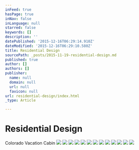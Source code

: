 ```yaml
---
inFeed: true
hasPage: true
inNav: false
inLanguage: null
starred: false
keywords: []
description: ''
datePublished: '2015-12-16T06:29:14.910Z'
dateModified: '2015-12-16T06:29:10.580Z'
title: Residential Design
sourcePath: _posts/2015-11-19-residential-design.md
published: true
author: []
authors: []
publisher:
  name: null
  domain: null
  url: null
  favicon: null
url: residential-design/index.html
_type: Article

---
```

# Residential Design

Colorado Vacation Cabin
![](https://the-grid-user-content.s3-us-west-2.amazonaws.com/59c77cbe-b99b-48b4-82f6-67d9ce0d7a0c.jpg)
![](https://the-grid-user-content.s3-us-west-2.amazonaws.com/2827a273-90f0-45dc-9e7c-a05285db4b00.png)
![](https://the-grid-user-content.s3-us-west-2.amazonaws.com/f46abb99-9ba1-4e88-9152-edf3a62567c7.png)
![](https://the-grid-user-content.s3-us-west-2.amazonaws.com/64951460-cf75-4132-bdf3-c3ebf569358b.png)
![](https://the-grid-user-content.s3-us-west-2.amazonaws.com/b775cbf3-fe07-4d36-986e-68d0ab438748.png)
![](https://the-grid-user-content.s3-us-west-2.amazonaws.com/8b4da938-910b-4b13-94c2-8a7d7547d7ee.png)
![](https://the-grid-user-content.s3-us-west-2.amazonaws.com/761c5620-9b4d-4174-9b11-521e266d75d5.png)
![](https://the-grid-user-content.s3-us-west-2.amazonaws.com/6828e518-7280-4a37-807a-f62092d87df6.png)
![](https://the-grid-user-content.s3-us-west-2.amazonaws.com/b8ca32b2-4c0f-4d35-b7ab-90790c957711.png)
![](https://the-grid-user-content.s3-us-west-2.amazonaws.com/06dd563e-670a-4c24-b6d7-46eb2fa147d9.jpg)
![](https://the-grid-user-content.s3-us-west-2.amazonaws.com/b32d7dd1-574e-47b1-8284-e65394ff7b8b.jpg)
![](https://the-grid-user-content.s3-us-west-2.amazonaws.com/1d550687-d69a-4064-add1-107ee713e7d6.png)
![](https://the-grid-user-content.s3-us-west-2.amazonaws.com/168ce503-c539-49fb-9a23-7a80140fcd61.jpg)